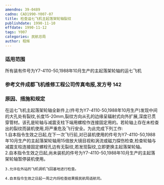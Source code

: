```yaml
---
amendno: 39-0489  
cadno: CAD1990-Y007-07  
title: 检查运七飞机主起落架轮轴裂纹  
publishdate: 1990-11-10  
effdate: 1990-11-12  
tags: Y007  
categories: 民航总局  
author: 程辉  
---
```

  
### 适用范围  
所有装有件号为Y7-4110-50,1988年10月生产的主起落架轮轴的运七飞机  
  
<!--more-->  
### 参考文件成都飞机维修工程公司传真电报,发方号 142  
  
### 原因、措施和规定  
在运七飞机主起落架轮轴全新件上(件号为Y7-4110-50,1988年10月生产)发现中间的大孔处有裂纹,长度15-20mm,裂纹方向从孔的边缘呈辐射式向外扩展,深度已贯穿管材。该孔是轮轴与减震支柱下端用螺栓作连接固定用的。若轮轴上存在未检查出的裂纹而装机使用,将严重危及飞行安全。为此完成下列工作:  
    1.自本指令生效之日起,在下一次飞行前,对已装机使用的件号为Y7-4110-50,1988年10月生产的主起落架轮轴用15倍放大镜目视和涡流或磁力探伤检查,检查轮轴与减震支柱连接固定螺栓孔边有无裂纹,若发现裂纹,立即更换主起落架轮轴。  
    2.自本指令生效之日起,尚未装机的件号为Y7-4110-50,1988年10月生产的主起落架轮轴暂停装机使用。  
  
    3.允许在外站的飞机调机飞回基地进行检查。  
  
    4.自本指令生效之日起一周之内将检查结果报民航局适航司。  
